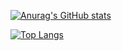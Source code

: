 [![Anurag's GitHub stats](https://github-readme-stats.vercel.app/api?username=mrredshark77)](https://github.com/anuraghazra/github-readme-stats)

[![Top Langs](https://github-readme-stats.vercel.app/api/top-langs/?username=mrredshark77&langs_count=8)](https://github.com/anuraghazra/github-readme-stats)

<!--
**MrRedShark77/MrRedShark77** is a ✨ _special_ ✨ repository because its `README.md` (this file) appears on your GitHub profile.

Here are some ideas to get you started:

- 🔭 I’m currently working on ...
- 🌱 I’m currently learning ...
- 👯 I’m looking to collaborate on ...
- 🤔 I’m looking for help with ...
- 💬 Ask me about ...
- 📫 How to reach me: ...
- 😄 Pronouns: ...
- ⚡ Fun fact: ...
-->
